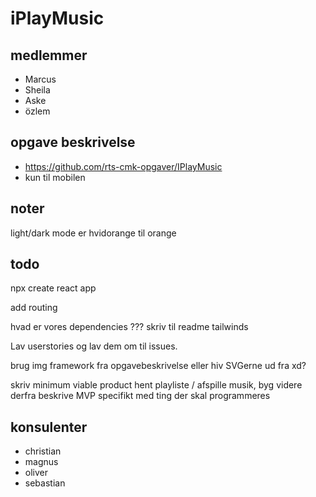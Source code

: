 # iPlayMusic

## medlemmer

- Marcus
- Sheila
- Aske
- özlem

## opgave beskrivelse

- https://github.com/rts-cmk-opgaver/IPlayMusic
- kun til mobilen

## noter

light/dark mode er hvidorange til orange

## todo

npx create react app

add routing

hvad er vores dependencies ???
	skriv til readme
		tailwinds

Lav userstories og lav dem om til issues.

brug img framework fra opgavebeskrivelse eller hiv SVGerne ud fra xd?

skriv minimum viable product
	hent playliste / afspille musik, byg videre derfra
	beskrive MVP specifikt med ting der skal programmeres
  
## konsulenter
- christian
- magnus
- oliver
- sebastian
